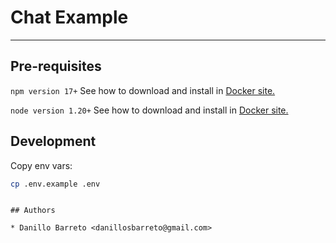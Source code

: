 # Chat Example
---

## Pre-requisites

`npm version 17+` See how to download and install in [Docker site.](https://docs.docker.com/install/linux/docker-ce/ubuntu/)

`node version 1.20+` See how to download and install in [Docker site.](https://docs.docker.com/compose/install/#install-compose)

## Development
Copy env vars:
```bash
cp .env.example .env
```
```

## Authors

* Danillo Barreto <danillosbarreto@gmail.com>
